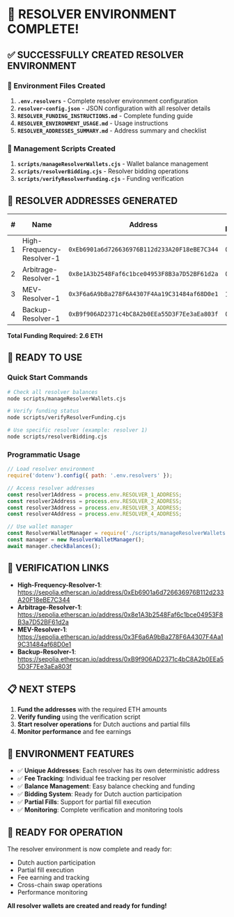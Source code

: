 # 🎉 RESOLVER ENVIRONMENT COMPLETE!

## ✅ SUCCESSFULLY CREATED RESOLVER ENVIRONMENT

### 📁 Environment Files Created

1. **`.env.resolvers`** - Complete resolver environment configuration
2. **`resolver-config.json`** - JSON configuration with all resolver details
3. **`RESOLVER_FUNDING_INSTRUCTIONS.md`** - Complete funding guide
4. **`RESOLVER_ENVIRONMENT_USAGE.md`** - Usage instructions
5. **`RESOLVER_ADDRESSES_SUMMARY.md`** - Address summary and checklist

### 🔧 Management Scripts Created

1. **`scripts/manageResolverWallets.cjs`** - Wallet balance management
2. **`scripts/resolverBidding.cjs`** - Resolver bidding operations
3. **`scripts/verifyResolverFunding.cjs`** - Funding verification

## 🎯 RESOLVER ADDRESSES GENERATED

| # | Name | Address | Funding Required | Status |
|---|------|---------|------------------|--------|
| 1 | High-Frequency-Resolver-1 | `0xEb6901a6d726636976B112d233A20F18eBE7C344` | 0.5 ETH | ✅ Created |
| 2 | Arbitrage-Resolver-1 | `0x8e1A3b2548Faf6c1bce04953F8B3a7D52BF61d2a` | 0.8 ETH | ✅ Created |
| 3 | MEV-Resolver-1 | `0x3F6a6A9bBa278F6A4307F4Aa19C31484af68D0e1` | 1.0 ETH | ✅ Created |
| 4 | Backup-Resolver-1 | `0xB9f906AD2371c4bC8A2b0EEa55D3F7Ee3aEa803f` | 0.3 ETH | ✅ Created |

**Total Funding Required: 2.6 ETH**

## 🚀 READY TO USE

### Quick Start Commands

```bash
# Check all resolver balances
node scripts/manageResolverWallets.cjs

# Verify funding status
node scripts/verifyResolverFunding.cjs

# Use specific resolver (example: resolver 1)
node scripts/resolverBidding.cjs
```

### Programmatic Usage

```javascript
// Load resolver environment
require('dotenv').config({ path: '.env.resolvers' });

// Access resolver addresses
const resolver1Address = process.env.RESOLVER_1_ADDRESS;
const resolver2Address = process.env.RESOLVER_2_ADDRESS;
const resolver3Address = process.env.RESOLVER_3_ADDRESS;
const resolver4Address = process.env.RESOLVER_4_ADDRESS;

// Use wallet manager
const ResolverWalletManager = require('./scripts/manageResolverWallets.cjs');
const manager = new ResolverWalletManager();
await manager.checkBalances();
```

## 🔗 VERIFICATION LINKS

- **High-Frequency-Resolver-1**: https://sepolia.etherscan.io/address/0xEb6901a6d726636976B112d233A20F18eBE7C344
- **Arbitrage-Resolver-1**: https://sepolia.etherscan.io/address/0x8e1A3b2548Faf6c1bce04953F8B3a7D52BF61d2a
- **MEV-Resolver-1**: https://sepolia.etherscan.io/address/0x3F6a6A9bBa278F6A4307F4Aa19C31484af68D0e1
- **Backup-Resolver-1**: https://sepolia.etherscan.io/address/0xB9f906AD2371c4bC8A2b0EEa55D3F7Ee3aEa803f

## 📋 NEXT STEPS

1. **Fund the addresses** with the required ETH amounts
2. **Verify funding** using the verification script
3. **Start resolver operations** for Dutch auctions and partial fills
4. **Monitor performance** and fee earnings

## 🎯 ENVIRONMENT FEATURES

- ✅ **Unique Addresses**: Each resolver has its own deterministic address
- ✅ **Fee Tracking**: Individual fee tracking per resolver
- ✅ **Balance Management**: Easy balance checking and funding
- ✅ **Bidding System**: Ready for Dutch auction participation
- ✅ **Partial Fills**: Support for partial fill execution
- ✅ **Monitoring**: Complete verification and monitoring tools

## 🚀 READY FOR OPERATION

The resolver environment is now complete and ready for:
- Dutch auction participation
- Partial fill execution
- Fee earning and tracking
- Cross-chain swap operations
- Performance monitoring

**All resolver wallets are created and ready for funding!**
